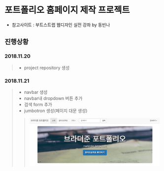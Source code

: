 # 포트폴리오 홈페이지 제작 프로젝트

- 참고사이트 : 부트스트랩 웹디자인 실전 강좌 by 동빈나

## 진행상황
### 2018.11.20
> - project repository 생성

### 2018.11.21
> - navbar 생성
> - navbar내 dropdown 버튼 추가
> - 검색 form 추가
> - jumbotron 생성(페이지 대문 생성)
> > ![스크린샷](./screenshots/2018-11-21.png)
